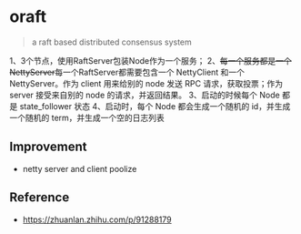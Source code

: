 # oraft

> a raft based distributed consensus system

1、3个节点，使用RaftServer包装Node作为一个服务；
2、~~每一个服务都是一个 NettyServer~~每一个RaftServer都需要包含一个 NettyClient 和一个 NettyServer。作为 client 用来给别的 node 发送 RPC 请求，获取投票；作为 server 接受来自别的 node 的请求，并返回结果。
3、启动的时候每个 Node 都是 state_follower 状态
4、启动时，每个 Node 都会生成一个随机的 id，并生成一个随机的 term，并生成一个空的日志列表

## Improvement

- netty server and client poolize

## Reference

- https://zhuanlan.zhihu.com/p/91288179